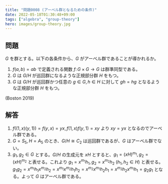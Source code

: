 ```yaml
---
title: "問題0008 (アーベル群となるための条件)"
date: 2022-05-18T01:30:48+09:00
tags: ["algebra", "group-theory"]
hero: images/group-theory.jpg
---
```


## 問題

$G$ を群とする。以下の各条件から、$G$ がアーベル群であることが導かれるか。
1. $f(a,b)=ab$ で定義される関数 $f\colon G\times G\to G$ は群準同型である。
2. $G$ は $G/H$ が巡回群になるような正規部分群 $H$ をもつ。
3. $G$ は $G/H$ が巡回群かつ任意の $g\in G,h\in H$ に対して $gh=hg$ となるような正規部分群 $H$ をもつ。

(Boston 2019)

## 解答

1. $f((1,x)(y,1))=f(y,x)=yx, f(1,x)f(y,1)=xy$ より $xy=yx$ となるのでアーベル群である。
2. $G=S_5,H=A_5$ のとき、$G/H\cong C_2$ は巡回群であるが、$G$ はアーベル群でない。
3. $g_1,g_2\in G$ とする。$G/H$ の生成元を $xH$ とすると、$g_1=(xH)^{m_1}, g_2=(xH)^{m_2}$ と表せる。これより $g_1=x^{m_1}h_1, g_2=x^{m_2}h_2 \ (h_1,h_2\in H)$ と表せる。$g_1g_2=x^{m_1}h_1x^{m_2}h_2=x^{m_1}x^{m_2}h_1h_2=x^{m_2}x^{m_1}h_2h_1=x^{m_2}h_2x^{m_1}h_1=g_2g_1$ となる。よって $G$ はアーベル群である。
